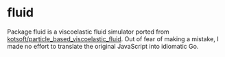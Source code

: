 # fluid

Package fluid is a viscoelastic fluid simulator ported from [kotsoft/particle_based_viscoelastic_fluid](https://github.com/kotsoft/particle_based_viscoelastic_fluid). Out of fear of making a mistake, I made no effort to translate the original JavaScript into idiomatic Go.
